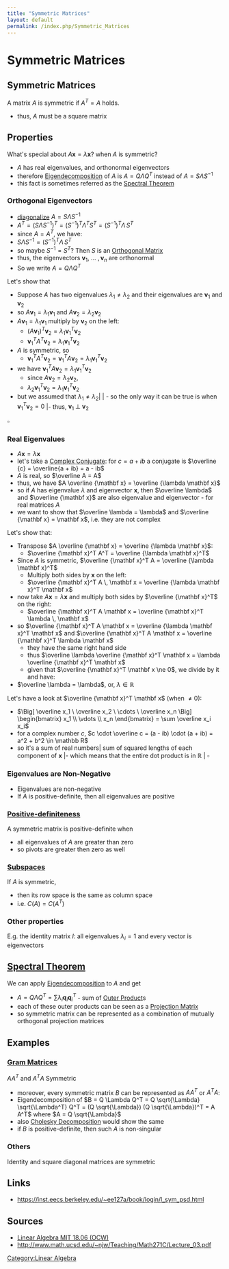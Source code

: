 ```yaml
---
title: "Symmetric Matrices"
layout: default
permalink: /index.php/Symmetric_Matrices
---
```


# Symmetric Matrices

## Symmetric Matrices
A matrix $A$ is symmetric if $A^T = A$ holds. 
- thus, $A$ must be a square matrix




## Properties
What's special about $A \mathbf x = \lambda \mathbf x$? when $A$ is symmetric?
- $A$ has real eigenvalues, and orthonormal eigenvectors
- therefore [Eigendecomposition](Eigendecomposition) of $A$ is $A = Q \Lambda Q^T$ instead of $A = S \Lambda S^{-1}$
- this fact is sometimes referred as the [Spectral Theorem](Spectral_Theorem)


### Orthogonal Eigenvectors
- [diagonalize](Eigendecomposition) $A = S \Lambda S^{-1}$
- $A^T = (S \Lambda S^{-1})^T = (S^{-1})^T \Lambda^T S^T = (S^{-1})^T \Lambda \, S^T$
- since $A = A^T$, we have:
- $S \Lambda S^{-1} = (S^{-1})^T \Lambda \, S^T$
- so maybe $S^{-1} = S^T$? Then $S$ is an [Orthogonal Matrix](Orthogonal_Matrix)
- thus, the eigenvectors $\mathbf v_1 , \ ... \ , \mathbf v_n$ are orthonormal
- So we write $A = Q \Lambda Q^T$


Let's show that
- Suppose $A$ has two eigenvalues $\lambda_1 \ne \lambda_2$ and their eigenvalues are $\mathbf v_1$ and $\mathbf v_2$
- so $A \mathbf v_1 = \lambda_1 \mathbf v_1$ and $A \mathbf v_2 = \lambda_2 \mathbf v_2$
- $A \mathbf v_1 = \lambda_1 \mathbf v_1$ multiply by $\mathbf v_2$ on the left:
  - $(A \mathbf v_1)^T \mathbf v_2 = \lambda_1 \mathbf v_1^T \mathbf v_2$
  - $\mathbf v_1^T A^T \mathbf v_2 = \lambda_1 \mathbf v_1^T \mathbf v_2$
- $A$ is symmetric, so
  - $\mathbf v_1^T A^T \mathbf v_2 = \mathbf v_1^T A \mathbf v_2 = \lambda_1 \mathbf v_1^T \mathbf v_2$
- we have $\mathbf v_1^T A \mathbf v_2 = \lambda_1 \mathbf v_1^T \mathbf v_2$
  - since $A \mathbf v_2 = \lambda_2 \mathbf v_2$,
  - $\lambda_2 \mathbf v_1^T \mathbf v_2 = \lambda_1 \mathbf v_1^T \mathbf v_2$
- but we assumed that $\lambda_1 \ne \lambda_2$|    |  - so the only way it can be true is when $\mathbf v_1^T \mathbf v_2 = 0$ |- thus, $\mathbf v_1 \; \bot \; \mathbf v_2$

$\square$



### Real Eigenvalues
- $A \mathbf x = \lambda \mathbf x$
- let's take a [Complex Conjugate](Complex_Conjugate): for $c = a + ib$ a conjugate is $\overline {c} = \overline{a + ib} = a - ib$
- $A$ is real, so $\overline A = A$
- thus, we have $A \overline {\mathbf x} = \overline {\lambda \mathbf x}$
- so if $A$ has eigenvalue $\lambda$ and eigenvector $\mathbf x$, then $\overline \lambda$ and $\overline {\mathbf x}$ are also eigenvalue and eigenvector - for real matrices $A$
- we want to show that $\overline \lambda = \lambda$ and $\overline {\mathbf x} = \mathbf x$, i.e. they are not complex


Let's show that: 
- Transpose $A \overline {\mathbf x} = \overline {\lambda \mathbf x}$: 
  - $\overline {\mathbf x}^T A^T = \overline {\lambda \mathbf x}^T$
- Since $A$ is symmetric, $\overline {\mathbf x}^T A = \overline {\lambda \mathbf x}^T$
  - Multiply both sides by $\mathbf x$ on the left: 
  - $\overline {\mathbf x}^T A \, \mathbf x = \overline {\lambda \mathbf x}^T \mathbf x$
- now take $A \mathbf x = \lambda \mathbf x$ and multiply both sides by $\overline {\mathbf x}^T$ on the right:
  - $\overline {\mathbf x}^T A \mathbf x = \overline {\mathbf x}^T \lambda \, \mathbf x$
- so  $\overline {\mathbf x}^T A \mathbf x = \overline {\lambda \mathbf x}^T \mathbf x$ and $\overline {\mathbf x}^T A \mathbf x = \overline {\mathbf x}^T \lambda \mathbf x$
  - they have the same right hand side
  - thus $\overline \lambda \overline {\mathbf x}^T \mathbf x = \lambda \overline {\mathbf x}^T  \mathbf x$
  - given that $\overline {\mathbf x}^T  \mathbf x \ne 0$, we divide by it and have:
- $\overline \lambda = \lambda$, or, $\lambda \in \mathbb R$


Let's have a look at $\overline {\mathbf x}^T  \mathbf x$ (when $\ne 0$):
- $\Big[ \overline x_1 \ \overline x_2 \ \cdots \ \overline x_n \Big] \begin{bmatrix}  x_1  \\ \vdots \\ x_n \end{bmatrix} = \sum \overline x_i x_i$
- for a complex number $c$, $c \cdot \overline c = (a - ib) \cdot (a + ib) = a^2 + b^2 \in \mathbb R$
- so it's a sum of real numbers|   sum of squared lengths of each component of $\mathbf x$ |- which means that the entire dot product is in $\mathbb R$ |
$\square$


### Eigenvalues are Non-Negative
- Eigenvalues are non-negative
- If $A$ is positive-definite, then all eigenvalues are positive


### [Positive-definiteness](Positive-Definite_Matrices)
A symmetric matrix is positive-definite when
- all eigenvalues of $A$ are greater than zero
- so pivots are greater then zero as well


### [Subspaces](Four_Fundamental_Subspaces)
If $A$ is symmetric,
- then its row space is the same as column space
- i.e. $C(A) = C(A^T)$


### Other properties
E.g. the identity matrix $I$: all eigenvalues $\lambda_i = 1$ and every vector is eigenvectors 



## [Spectral Theorem](Spectral_Theorem)
We can apply [Eigendecomposition](Eigendecomposition) to $A$ and get
- $A = Q \Lambda Q^T = \sum \lambda_i \mathbf q_i  \mathbf q_i^T$ - sum of [Outer Product](Outer_Product)s
- each of these outer products can be seen as a [Projection Matrix](Projection_Matrices)
- so symmetric matrix can be represented as a combination of mutually orthogonal projection matrices



## Examples
### [Gram Matrices](Gram_Matrices)
$A A^T$ and $A^T A$ Symmetric
- moreover, every symmetric matrix $B$ can be represented as $A A^T$ or $A^T A$:
- Eigendecomposition of $B = Q \Lambda Q^T = Q \sqrt{\Lambda} \sqrt{\Lambda^T} Q^T = (Q \sqrt{\Lambda}) (Q \sqrt{\Lambda})^T = A A^T$ where $A = Q \sqrt{\Lambda}$
- also [Cholesky Decomposition](Cholesky_Decomposition) would show the same
- if $B$ is positive-definite, then such $A$ is non-singular


### Others
Identity and square diagonal matrices are symmetric



## Links
- https://inst.eecs.berkeley.edu/~ee127a/book/login/l_sym_psd.html

## Sources
- [Linear Algebra MIT 18.06 (OCW)](Linear_Algebra_MIT_18.06_(OCW))
- http://www.math.ucsd.edu/~njw/Teaching/Math271C/Lecture_03.pdf

[Category:Linear Algebra](Category_Linear_Algebra)